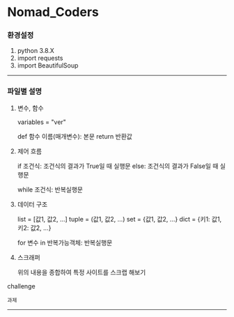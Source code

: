 # Nomad_Coders

### 환경설정

1. python 3.8.X
2. import requests
3. import BeautifulSoup

***
### 파일별 설명

1. 변수, 함수


    variables = "ver"

    def 함수 이름(매개변수):
        본문
        return 반환값

2. 제어 흐름
   

    if 조건식:
        조건식의 결과가 True일 때 실행문
    else:
        조건식의 결과가 False일 때 실행문
    
    while 조건식:
        반복실행문

3. 데이터 구조


    list = [값1, 값2, ...]
    tuple = (값1, 값2, ...)
    set = {값1, 값2, ...}
    dict = {키1: 값1, 키2: 값2, ...}

    for 변수 in 반복가능객체:
        반복실행문

4. 스크래퍼

   
    위의 내용을 종합하여 특정 사이트를 스크랩 해보기

challenge


    과제

***
    